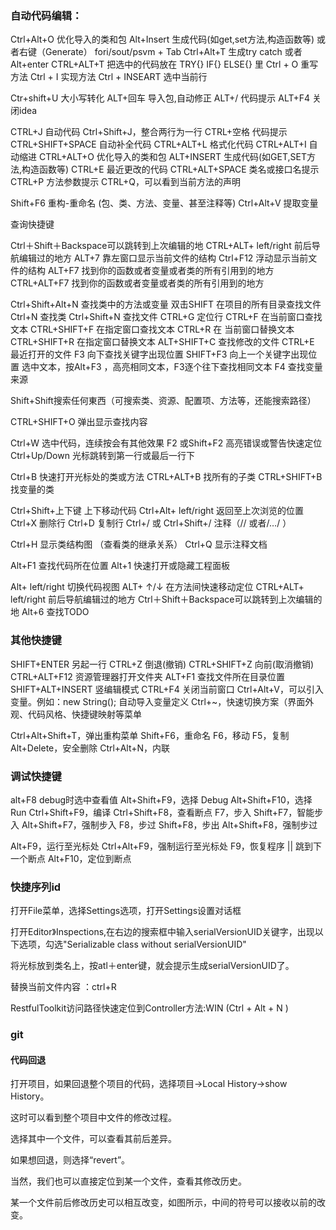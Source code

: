 ### 自动代码编辑：

Ctrl+Alt+O 优化导入的类和包 
Alt+Insert 生成代码(如get,set方法,构造函数等) 或者右键（Generate） 
fori/sout/psvm + Tab 
Ctrl+Alt+T 生成try catch 或者 Alt+enter 
CTRL+ALT+T 把选中的代码放在 TRY{} IF{} ELSE{} 里 
Ctrl + O 重写方法 
Ctrl + I 实现方法
Ctrl + INSEART 选中当前行 

Ctr+shift+U 大小写转化 
ALT+回车 导入包,自动修正 
ALT+/ 代码提示 
ALT+F4 关闭idea

CTRL+J 自动代码 
Ctrl+Shift+J，整合两行为一行 
CTRL+空格 代码提示 
CTRL+SHIFT+SPACE 自动补全代码 
CTRL+ALT+L 格式化代码 
CTRL+ALT+I 自动缩进 
CTRL+ALT+O 优化导入的类和包 
ALT+INSERT 生成代码(如GET,SET方法,构造函数等) 
CTRL+E 最近更改的代码 
CTRL+ALT+SPACE 类名或接口名提示 
CTRL+P 方法参数提示 
CTRL+Q，可以看到当前方法的声明

Shift+F6 重构-重命名 (包、类、方法、变量、甚至注释等) 
Ctrl+Alt+V 提取变量


查询快捷键

Ctrl＋Shift＋Backspace可以跳转到上次编辑的地 
CTRL+ALT+ left/right 前后导航编辑过的地方 
ALT+7 靠左窗口显示当前文件的结构 
Ctrl+F12 浮动显示当前文件的结构 
ALT+F7 找到你的函数或者变量或者类的所有引用到的地方 
CTRL+ALT+F7 找到你的函数或者变量或者类的所有引用到的地方

Ctrl+Shift+Alt+N 查找类中的方法或变量 
双击SHIFT 在项目的所有目录查找文件 
Ctrl+N 查找类 
Ctrl+Shift+N 查找文件 
CTRL+G 定位行 
CTRL+F 在当前窗口查找文本 
CTRL+SHIFT+F 在指定窗口查找文本 
CTRL+R 在 当前窗口替换文本 
CTRL+SHIFT+R 在指定窗口替换文本 
ALT+SHIFT+C 查找修改的文件 
CTRL+E 最近打开的文件 
F3 向下查找关键字出现位置 
SHIFT+F3 向上一个关键字出现位置 
选中文本，按Alt+F3 ，高亮相同文本，F3逐个往下查找相同文本 
F4 查找变量来源

Shift+Shift搜索任何東西（可搜索类、资源、配置项、方法等，还能搜索路径）

CTRL+SHIFT+O 弹出显示查找内容

Ctrl+W 选中代码，连续按会有其他效果 
F2 或Shift+F2 高亮错误或警告快速定位 
Ctrl+Up/Down 光标跳转到第一行或最后一行下

Ctrl+B 快速打开光标处的类或方法 
CTRL+ALT+B 找所有的子类 
CTRL+SHIFT+B 找变量的类

Ctrl+Shift+上下键 上下移动代码 
Ctrl+Alt+ left/right 返回至上次浏览的位置 
Ctrl+X 删除行 
Ctrl+D 复制行 
Ctrl+/ 或 Ctrl+Shift+/ 注释（// 或者/…/ ）

Ctrl+H 显示类结构图 （查看类的继承关系）
Ctrl+Q 显示注释文档

Alt+F1 查找代码所在位置 
Alt+1 快速打开或隐藏工程面板

Alt+ left/right 切换代码视图 
ALT+ ↑/↓ 在方法间快速移动定位 
CTRL+ALT+ left/right 前后导航编辑过的地方 
Ctrl＋Shift＋Backspace可以跳转到上次编辑的地 
Alt+6 查找TODO

### 其他快捷键

SHIFT+ENTER 另起一行 
CTRL+Z 倒退(撤销) 
CTRL+SHIFT+Z 向前(取消撤销) 
CTRL+ALT+F12 资源管理器打开文件夹 
ALT+F1 查找文件所在目录位置 
SHIFT+ALT+INSERT 竖编辑模式 
CTRL+F4 关闭当前窗口 
Ctrl+Alt+V，可以引入变量。例如：new String(); 自动导入变量定义 
Ctrl+~，快速切换方案（界面外观、代码风格、快捷键映射等菜单

Ctrl+Alt+Shift+T，弹出重构菜单 
Shift+F6，重命名 
F6，移动 
F5，复制 
Alt+Delete，安全删除 
Ctrl+Alt+N，内联

### 调试快捷键

alt+F8 debug时选中查看值 
Alt+Shift+F9，选择 Debug 
Alt+Shift+F10，选择 Run 
Ctrl+Shift+F9，编译 
Ctrl+Shift+F8，查看断点
F7，步入 
Shift+F7，智能步入 
Alt+Shift+F7，强制步入 
F8，步过 
Shift+F8，步出 
Alt+Shift+F8，强制步过

Alt+F9，运行至光标处 
Ctrl+Alt+F9，强制运行至光标处 
F9，恢复程序 || 跳到下一个断点 
Alt+F10，定位到断点

### 快捷序列id

打开File菜单，选择Settings选项，打开Settings设置对话框

打开Editor》Inspections,在右边的搜索框中输入serialVersionUID关键字，出现以下选项，勾选"Serializable class without serialVersionUID"

将光标放到类名上，按atl＋enter键，就会提示生成serialVersionUID了。

替换当前文件内容 ：ctrl+R

RestfulToolkit访问路径快速定位到Controller方法:WIN (Ctrl + Alt + N )



### git

#### 代码回退

打开项目，如果回退整个项目的代码，选择项目->Local History->show History。

这时可以看到整个项目中文件的修改过程。

选择其中一个文件，可以查看其前后差异。

如果想回退，则选择“revert”。

当然，我们也可以直接定位到某一个文件，查看其修改历史。

某一个文件前后修改历史可以相互改变，如图所示，中间的符号可以接收以前的改变。